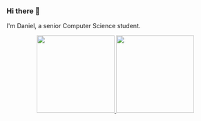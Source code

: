 ### Hi there 👋

I'm Daniel, a senior Computer Science student.

<div align="center">
  <a href="https://github.com/danielmbrasil">
  <img height="180em" src="https://github-readme-stats.vercel.app/api?username=danielmbrasil&show_icons=true&theme=dark&include_all_commits=true&count_private=true"/>
  <img height="180em" src="https://github-readme-stats.vercel.app/api/top-langs/?username=danielmbrasil&layout=compact&langs_count=7&theme=dark"/>
</div>
